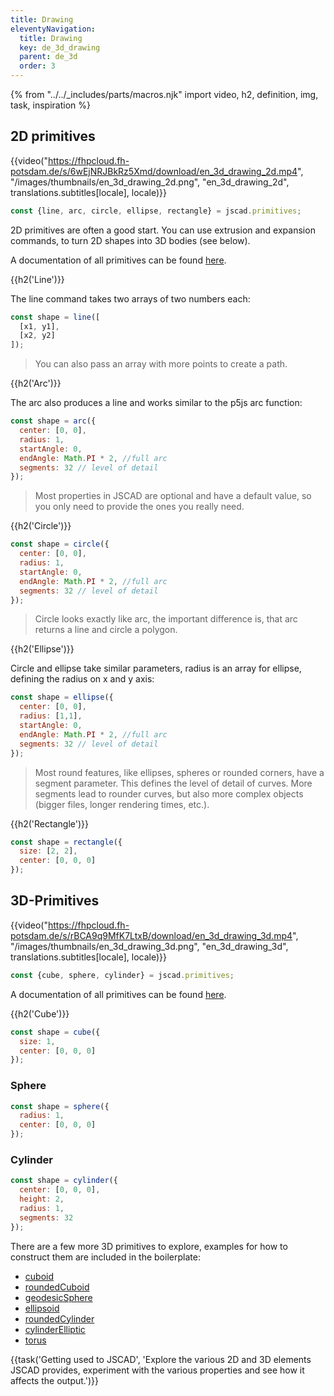 ```yaml
---
title: Drawing
eleventyNavigation:
  title: Drawing
  key: de_3d_drawing
  parent: de_3d
  order: 3
---
```


{% from "../../_includes/parts/macros.njk" import video, h2, definition, img, task, inspiration %}

## 2D primitives

{{video("https://fhpcloud.fh-potsdam.de/s/6wEjNRJBkRz5Xmd/download/en_3d_drawing_2d.mp4", "/images/thumbnails/en_3d_drawing_2d.png", "en_3d_drawing_2d", translations.subtitles[locale], locale)}}

<!--
de: https://fhpcloud.fh-potsdam.de/s/gJSXCSgYinskq6X
en: https://fhpcloud.fh-potsdam.de/s/6wEjNRJBkRz5Xmd
-->

```js
const {line, arc, circle, ellipse, rectangle} = jscad.primitives;
```

2D primitives are often a good start. You can use extrusion and expansion commands, to turn 2D shapes into 3D bodies (see below).

A documentation of all primitives can be found [here](https://openjscad.xyz/docs/module-modeling_primitives.html). 

{{h2('Line')}}

The line command takes two arrays of two numbers each:

```js
const shape = line([
  [x1, y1],
  [x2, y2]
]);
```

> You can also pass an array with more points to create a path.

{{h2('Arc')}}

The arc also produces a line and works similar to the p5js arc function:

```js
const shape = arc({
  center: [0, 0],
  radius: 1,
  startAngle: 0,
  endAngle: Math.PI * 2, //full arc
  segments: 32 // level of detail
});
```

> Most properties in JSCAD are optional and have a default value, so you only need to provide the ones you really need.

{{h2('Circle')}}

```js
const shape = circle({
  center: [0, 0],
  radius: 1,
  startAngle: 0,
  endAngle: Math.PI * 2, //full arc
  segments: 32 // level of detail
});
```

> Circle looks exactly like arc, the important difference is, that arc returns a line and circle a polygon.

{{h2('Ellipse')}}

Circle and ellipse take similar parameters, radius is an array for ellipse, defining the radius on x and y axis:

```js
const shape = ellipse({
  center: [0, 0],
  radius: [1,1],
  startAngle: 0,
  endAngle: Math.PI * 2, //full arc
  segments: 32 // level of detail
});
```

> Most round features, like ellipses, spheres or rounded corners, have a segment parameter. This defines the level of detail of curves. More segments lead to rounder curves, but also more complex objects (bigger files, longer rendering times, etc.).

{{h2('Rectangle')}}

```js
const shape = rectangle({
  size: [2, 2],
  center: [0, 0, 0]
});
```


## 3D-Primitives

{{video("https://fhpcloud.fh-potsdam.de/s/rBCA9q9MfK7LtxB/download/en_3d_drawing_3d.mp4", "/images/thumbnails/en_3d_drawing_3d.png", "en_3d_drawing_3d", translations.subtitles[locale], locale)}}

<!--
de: https://fhpcloud.fh-potsdam.de/s/LxYHETDD3QJayF9
en: https://fhpcloud.fh-potsdam.de/s/rBCA9q9MfK7LtxB
-->

```js
const {cube, sphere, cylinder} = jscad.primitives;
```

A documentation of all primitives can be found [here](https://openjscad.xyz/docs/module-modeling_primitives.html).

{{h2('Cube')}}

```js
const shape = cube({
  size: 1,
  center: [0, 0, 0]
});
```

### Sphere

```js
const shape = sphere({
  radius: 1,
  center: [0, 0, 0]
});
```

### Cylinder

```js
const shape = cylinder({
  center: [0, 0, 0],
  height: 2,
  radius: 1,
  segments: 32
});
```

There are a few more 3D primitives to explore, examples for how to construct them are included in the boilerplate:

- [cuboid](https://openjscad.xyz/docs/module-modeling_primitives.html#.cuboid)
- [roundedCuboid](https://openjscad.xyz/docs/module-modeling_primitives.html#.roundedCuboid)
- [geodesicSphere](https://openjscad.xyz/docs/module-modeling_primitives.html#.geodesicSphere)
- [ellipsoid](https://openjscad.xyz/docs/module-modeling_primitives.html#.ellipsoid)
- [roundedCylinder](https://openjscad.xyz/docs/module-modeling_primitives.html#.roundedCylinder)
- [cylinderElliptic](https://openjscad.xyz/docs/module-modeling_primitives.html#.cylinderElliptic)
- [torus](https://openjscad.xyz/docs/module-modeling_primitives.html#.torus)

{{task('Getting used to JSCAD', 'Explore the various 2D and 3D elements JSCAD provides, experiment with the various properties and see how it affects the output.')}}